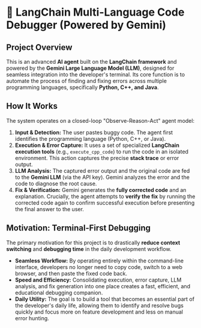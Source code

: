 # 🚀 LangChain Multi-Language Code Debugger (Powered by Gemini)

## Project Overview

This is an advanced **AI agent** built on the **LangChain framework** and powered by the **Gemini Large Language Model (LLM)**, designed for seamless integration into the developer's terminal. Its core function is to automate the process of finding and fixing errors across multiple programming languages, specifically **Python, C++, and Java**.

## How It Works

The system operates on a closed-loop "Observe-Reason-Act" agent model:

1.  **Input & Detection:** The user pastes buggy code. The agent first identifies the programming language (Python, C++, or Java).
2.  **Execution & Error Capture:** It uses a set of specialized **LangChain execution tools** (e.g., `execute_cpp_code`) to run the code in an isolated environment. This action captures the precise **stack trace** or error output.
3.  **LLM Analysis:** The captured error output and the original code are fed to the **Gemini LLM** (via the API key). Gemini analyzes the error and the code to diagnose the root cause.
4.  **Fix & Verification:** Gemini generates the **fully corrected code** and an explanation. Crucially, the agent attempts to **verify the fix** by running the corrected code again to confirm successful execution before presenting the final answer to the user.

## Motivation: Terminal-First Debugging

The primary motivation for this project is to drastically **reduce context switching** and **debugging time** in the daily development workflow.

* **Seamless Workflow:** By operating entirely within the command-line interface, developers no longer need to copy code, switch to a web browser, and then paste the fixed code back.
* **Speed and Efficiency:** Consolidating execution, error capture, LLM analysis, and fix generation into one place creates a fast, efficient, and educational debugging companion.
* **Daily Utility:** The goal is to build a tool that becomes an essential part of the developer's daily life, allowing them to identify and resolve bugs quickly and focus more on feature development and less on manual error hunting.
